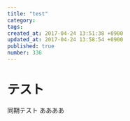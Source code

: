 ```yaml
---
title: "test"
category: 
tags: 
created_at: 2017-04-24 13:51:38 +0900
updated_at: 2017-04-24 13:58:54 +0900
published: true
number: 336
---
```


# テスト

同期テスト
ああああ
